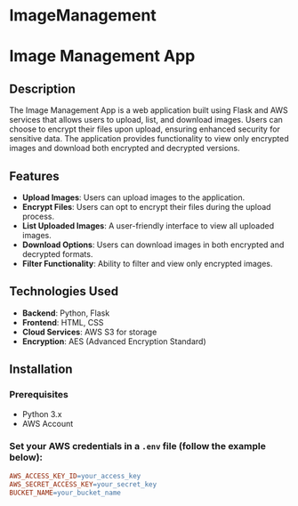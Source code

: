 ﻿# ImageManagement
# Image Management App

## Description

The Image Management App is a web application built using Flask and AWS services that allows users to upload, list, and download images. Users can choose to encrypt their files upon upload, ensuring enhanced security for sensitive data. The application provides functionality to view only encrypted images and download both encrypted and decrypted versions.

## Features

- **Upload Images**: Users can upload images to the application.
- **Encrypt Files**: Users can opt to encrypt their files during the upload process.
- **List Uploaded Images**: A user-friendly interface to view all uploaded images.
- **Download Options**: Users can download images in both encrypted and decrypted formats.
- **Filter Functionality**: Ability to filter and view only encrypted images.

## Technologies Used

- **Backend**: Python, Flask
- **Frontend**: HTML, CSS
- **Cloud Services**: AWS S3 for storage
- **Encryption**: AES (Advanced Encryption Standard)

## Installation

### Prerequisites

- Python 3.x
- AWS Account

### Set your AWS credentials in a `.env` file (follow the example below):

```makefile
AWS_ACCESS_KEY_ID=your_access_key
AWS_SECRET_ACCESS_KEY=your_secret_key
BUCKET_NAME=your_bucket_name




